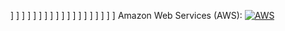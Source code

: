 [](https://camo.githubusercontent.com/452895baa2094e56cc54bd7a6a79a436ac405b2ede0fbddf812d0b8f35677cad/68747470733a2f2f7777772e766563746f726c6f676f2e7a6f6e652f6c6f676f732f6e67696e782f6e67696e782d617232312e737667)]
[](https://img.icons8.com/color/48/000000/javascript.png)]
[](https://img.icons8.com/color/48/000000/typescript.png)]
[](https://img.icons8.com/color/48/000000/c-sharp-logo.png)]
[](https://img.icons8.com/color/48/000000/java-coffee-cup-logo.png)]
[](https://img.icons8.com/color/48/000000/react-native.png)]
[](https://img.icons8.com/color/48/000000/angularjs.png)]
[](https://img.icons8.com/color/48/000000/css3.png)]
[](https://img.icons8.com/color/48/000000/html-5.png)]
[](https://img.icons8.com/color/48/000000/nodejs.png)]
[](https://img.icons8.com/color/48/000000/mysql-logo.png)]
[](https://img.icons8.com/color/48/000000/postgresql.png)]
[](https://img.icons8.com/color/48/000000/mongodb.png)]
[](https://img.icons8.com/color/48/000000/microsoft-sql-server.png)]
[](https://img.icons8.com/color/48/000000/oracle-logo.png)]
[](https://img.icons8.com/color/48/000000/docker.png)]
[](https://img.icons8.com/color/48/000000/kubernetes.png)]
[](https://img.icons8.com/color/48/000000/google-cloud-platform.png)]
[](https://img.icons8.com/color/48/000000/amazon-web-services.png)]
Amazon Web Services (AWS): [![AWS](https://img.icons8.com/color/48/000000/amazon-web-services.png)](https://aws.amazon.com/)
